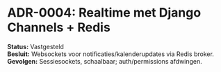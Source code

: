 # ADR-0004: Realtime met Django Channels + Redis
**Status:** Vastgesteld  
**Besluit:** Websockets voor notificaties/kalenderupdates via Redis broker.  
**Gevolgen:** Sessiesockets, schaalbaar; auth/permissions afdwingen.
